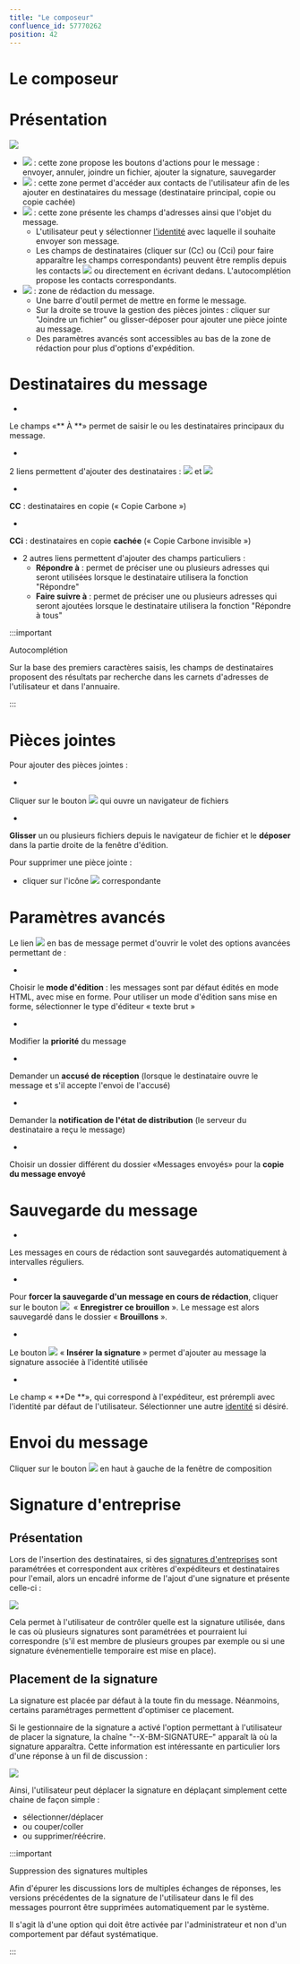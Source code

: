```yaml
---
title: "Le composeur"
confluence_id: 57770262
position: 42
---
```

# Le composeur


# Présentation

![](../../attachments/57770262/57770277.png)

- ![](../../attachments/57769989/69896475.png) : cette zone propose les boutons d'actions pour le message : envoyer, annuler, joindre un fichier, ajouter la signature, sauvegarder
- ![](../../attachments/57769989/69896474.png) : cette zone permet d'accéder aux contacts de l'utilisateur afin de les ajouter en destinataires du message (destinataire principal, copie ou copie cachée)
- ![](../../attachments/57769989/69896473.png) : cette zone présente les champs d'adresses ainsi que l'objet du message.
  - L'utilisateur peut y sélectionner [l'identité](/Guide_de_l_utilisateur/La_messagerie/Les_identités/) avec laquelle il souhaite envoyer son message.
  - Les champs de destinataires (cliquer sur (Cc) ou (Cci) pour faire apparaître les champs correspondants) peuvent être remplis depuis les contacts ![](../../attachments/57769989/69896474.png) ou directement en écrivant dedans. L'autocomplétion propose les contacts correspondants.
- ![](../../attachments/57769989/69896472.png) : zone de rédaction du message.
  - Une barre d'outil permet de mettre en forme le message.
  - Sur la droite se trouve la gestion des pièces jointes : cliquer sur "Joindre un fichier" ou glisser-déposer pour ajouter une pièce jointe au message.
  - Des paramètres avancés sont accessibles au bas de la zone de rédaction pour plus d'options d'expédition.


# Destinataires du message

- 
Le champs «** À **» permet de saisir le ou les destinataires principaux du message.

- 
2 liens permettent d'ajouter des destinataires : ![](../../attachments/57770262/57770275.png) et ![](../../attachments/57770262/57770274.png)

  - 
**CC** : destinataires en copie (« Copie Carbone »)

  - 
**CCi** : destinataires en copie **cachée** (« Copie Carbone invisible »)

- 2 autres liens permettent d'ajouter des champs particuliers :
  - **Répondre à** : permet de préciser une ou plusieurs adresses qui seront utilisées lorsque le destinataire utilisera la fonction "Répondre"
  - **Faire suivre à** : permet de préciser une ou plusieurs adresses qui seront ajoutées lorsque le destinataire utilisera la fonction "Répondre à tous"

:::important

Autocomplétion

Sur la base des premiers caractères saisis, les champs de destinataires proposent des résultats par recherche dans les carnets d'adresses de l'utilisateur et dans l'annuaire.

:::

# Pièces jointes

Pour ajouter des pièces jointes :

- 
Cliquer sur le bouton ![](../../attachments/57770136/57770141.png) qui ouvre un navigateur de fichiers

- 
**Glisser** un ou plusieurs fichiers depuis le navigateur de fichier et le **déposer** dans la partie droite de la fenêtre d'édition.


Pour supprimer une pièce jointe :

- cliquer sur l'icône ![](../../attachments/57770262/57770271.png) correspondante


# Paramètres avancés

Le lien ![](../../attachments/57770136/57770139.png) en bas de message permet d'ouvrir le volet des options avancées permettant de :

- 
Choisir le **mode d'édition** : les messages sont par défaut édités en mode HTML, avec mise en forme. Pour utiliser un mode d'édition sans mise en forme, sélectionner le type d'éditeur « texte brut »

- 
Modifier la **priorité** du message

- 
Demander un **accusé de réception** (lorsque le destinataire ouvre le message et s'il accepte l'envoi de l'accusé)

- 
Demander la **notification de l'état de distribution** (le serveur du destinataire a reçu le message)

- 
Choisir un dossier différent du dossier «Messages envoyés» pour la **copie du message envoyé**


# Sauvegarde du message

- 
Les messages en cours de rédaction sont sauvegardés automatiquement à intervalles réguliers.

- 
Pour **forcer la sauvegarde d'un message en cours de rédaction**, cliquer sur le bouton ![](../../attachments/57770262/57770269.png)  « **Enregistrer ce brouillon** ».
Le message est alors sauvegardé dans le dossier « **Brouillons** ».

- 
Le bouton ![](../../attachments/57770262/57770268.png) « **Insérer la signature** » permet d'ajouter au message la signature associée à l'identité utilisée

- 
Le champ « **De **», qui correspond à l'expéditeur, est prérempli avec l'identité par défaut de l'utilisateur.
Sélectionner une autre [identité](/Guide_de_l_utilisateur/La_messagerie/Les_identités/) si désiré.


# Envoi du message

Cliquer sur le bouton ![](../../attachments/57770136/57770140.png) en haut à gauche de la fenêtre de composition

# Signature d'entreprise

## Présentation

Lors de l'insertion des destinataires, si des [signatures d'entreprises](/Guide_de_l_administrateur/Configuration/Signatures_d_entreprise/) sont paramétrées et correspondent aux critères d'expéditeurs et destinataires pour l'email, alors un encadré informe de l'ajout d'une signature et présente celle-ci :

![](../../attachments/57770262/57770265.png)

Cela permet à l'utilisateur de contrôler quelle est la signature utilisée, dans le cas où plusieurs signatures sont paramétrées et pourraient lui correspondre (s'il est membre de plusieurs groupes par exemple ou si une signature événementielle temporaire est mise en place).

## Placement de la signature

La signature est placée par défaut à la toute fin du message. Néanmoins, certains paramétrages permettent d'optimiser ce placement.

Si le gestionnaire de la signature a activé l'option permettant à l'utilisateur de placer la signature, la chaîne "--X-BM-SIGNATURE–" apparaît là où la signature apparaîtra. Cette information est intéressante en particulier lors d'une réponse à un fil de discussion :

![](../../attachments/57770262/57770266.png)

Ainsi, l'utilisateur peut déplacer la signature en déplaçant simplement cette chaine de façon simple :

- sélectionner/déplacer
- ou couper/coller
- ou supprimer/réécrire.

:::important

Suppression des signatures multiples

Afin d'épurer les discussions lors de multiples échanges de réponses, les versions précédentes de la signature de l'utilisateur dans le fil des messages pourront être supprimées automatiquement par le système.

Il s'agit là d'une option qui doit être activée par l'administrateur et non d'un comportement par défaut systématique.

:::


